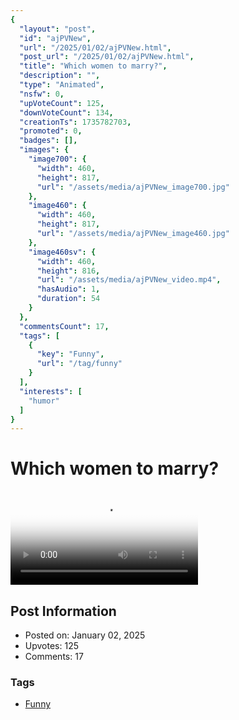 ```yaml
---
{
  "layout": "post",
  "id": "ajPVNew",
  "url": "/2025/01/02/ajPVNew.html",
  "post_url": "/2025/01/02/ajPVNew.html",
  "title": "Which women to marry?",
  "description": "",
  "type": "Animated",
  "nsfw": 0,
  "upVoteCount": 125,
  "downVoteCount": 134,
  "creationTs": 1735782703,
  "promoted": 0,
  "badges": [],
  "images": {
    "image700": {
      "width": 460,
      "height": 817,
      "url": "/assets/media/ajPVNew_image700.jpg"
    },
    "image460": {
      "width": 460,
      "height": 817,
      "url": "/assets/media/ajPVNew_image460.jpg"
    },
    "image460sv": {
      "width": 460,
      "height": 816,
      "url": "/assets/media/ajPVNew_video.mp4",
      "hasAudio": 1,
      "duration": 54
    }
  },
  "commentsCount": 17,
  "tags": [
    {
      "key": "Funny",
      "url": "/tag/funny"
    }
  ],
  "interests": [
    "humor"
  ]
}
---
```


# Which women to marry?

<video controls playsinline loop poster="/assets/media/ajPVNew_image460.jpg">
  <source src="/assets/media/ajPVNew_video.mp4" type="video/mp4">
  Your browser does not support the video tag.
</video>

## Post Information

- Posted on: January 02, 2025
- Upvotes: 125
- Comments: 17

### Tags

- [Funny](/tag/Funny)
